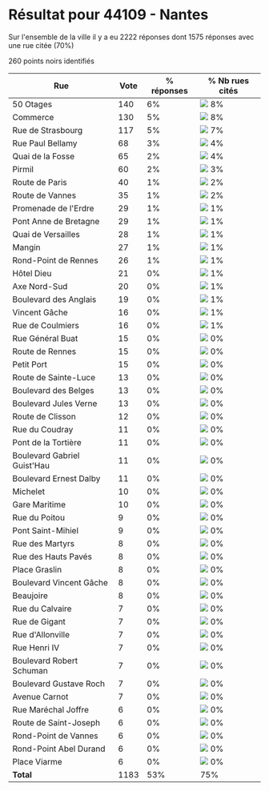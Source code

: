 # Résultat pour 44109 - Nantes

Sur l'ensemble de la ville il y a eu 2222 réponses dont 1575 réponses avec une rue citée (70%)

260 points noirs identifiés

| Rue | Vote | % réponses | % Nb rues cités|
|-----|------|------------|----------------|
| 50 Otages | 140 | 6% | <img src="../../img/bar_8.gif" />&nbsp;8%|
| Commerce | 130 | 5% | <img src="../../img/bar_8.gif" />&nbsp;8%|
| Rue de Strasbourg | 117 | 5% | <img src="../../img/bar_7.gif" />&nbsp;7%|
| Rue Paul Bellamy | 68 | 3% | <img src="../../img/bar_4.gif" />&nbsp;4%|
| Quai de la Fosse | 65 | 2% | <img src="../../img/bar_4.gif" />&nbsp;4%|
| Pirmil | 60 | 2% | <img src="../../img/bar_3.gif" />&nbsp;3%|
| Route de Paris | 40 | 1% | <img src="../../img/bar_2.gif" />&nbsp;2%|
| Route de Vannes | 35 | 1% | <img src="../../img/bar_2.gif" />&nbsp;2%|
| Promenade de l'Erdre | 29 | 1% | <img src="../../img/bar_1.gif" />&nbsp;1%|
| Pont Anne de Bretagne | 29 | 1% | <img src="../../img/bar_1.gif" />&nbsp;1%|
| Quai de Versailles | 28 | 1% | <img src="../../img/bar_1.gif" />&nbsp;1%|
| Mangin | 27 | 1% | <img src="../../img/bar_1.gif" />&nbsp;1%|
| Rond-Point de Rennes | 26 | 1% | <img src="../../img/bar_1.gif" />&nbsp;1%|
| Hôtel Dieu | 21 | 0% | <img src="../../img/bar_1.gif" />&nbsp;1%|
| Axe Nord-Sud | 20 | 0% | <img src="../../img/bar_1.gif" />&nbsp;1%|
| Boulevard des Anglais | 19 | 0% | <img src="../../img/bar_1.gif" />&nbsp;1%|
| Vincent Gâche | 16 | 0% | <img src="../../img/bar_1.gif" />&nbsp;1%|
| Rue de Coulmiers | 16 | 0% | <img src="../../img/bar_1.gif" />&nbsp;1%|
| Rue Général Buat | 15 | 0% | <img src="../../img/bar_0.gif" />&nbsp;0%|
| Route de Rennes | 15 | 0% | <img src="../../img/bar_0.gif" />&nbsp;0%|
| Petit Port | 15 | 0% | <img src="../../img/bar_0.gif" />&nbsp;0%|
| Route de Sainte-Luce | 13 | 0% | <img src="../../img/bar_0.gif" />&nbsp;0%|
| Boulevard des Belges | 13 | 0% | <img src="../../img/bar_0.gif" />&nbsp;0%|
| Boulevard Jules Verne | 13 | 0% | <img src="../../img/bar_0.gif" />&nbsp;0%|
| Route de Clisson | 12 | 0% | <img src="../../img/bar_0.gif" />&nbsp;0%|
| Rue du Coudray | 11 | 0% | <img src="../../img/bar_0.gif" />&nbsp;0%|
| Pont de la Tortière | 11 | 0% | <img src="../../img/bar_0.gif" />&nbsp;0%|
| Boulevard Gabriel Guist'Hau | 11 | 0% | <img src="../../img/bar_0.gif" />&nbsp;0%|
| Boulevard Ernest Dalby | 11 | 0% | <img src="../../img/bar_0.gif" />&nbsp;0%|
| Michelet | 10 | 0% | <img src="../../img/bar_0.gif" />&nbsp;0%|
| Gare Maritime | 10 | 0% | <img src="../../img/bar_0.gif" />&nbsp;0%|
| Rue du Poitou | 9 | 0% | <img src="../../img/bar_0.gif" />&nbsp;0%|
| Pont Saint-Mihiel | 9 | 0% | <img src="../../img/bar_0.gif" />&nbsp;0%|
| Rue des Martyrs | 8 | 0% | <img src="../../img/bar_0.gif" />&nbsp;0%|
| Rue des Hauts Pavés | 8 | 0% | <img src="../../img/bar_0.gif" />&nbsp;0%|
| Place Graslin | 8 | 0% | <img src="../../img/bar_0.gif" />&nbsp;0%|
| Boulevard Vincent Gâche | 8 | 0% | <img src="../../img/bar_0.gif" />&nbsp;0%|
| Beaujoire | 8 | 0% | <img src="../../img/bar_0.gif" />&nbsp;0%|
| Rue du Calvaire | 7 | 0% | <img src="../../img/bar_0.gif" />&nbsp;0%|
| Rue de Gigant | 7 | 0% | <img src="../../img/bar_0.gif" />&nbsp;0%|
| Rue d'Allonville | 7 | 0% | <img src="../../img/bar_0.gif" />&nbsp;0%|
| Rue Henri IV | 7 | 0% | <img src="../../img/bar_0.gif" />&nbsp;0%|
| Boulevard Robert Schuman | 7 | 0% | <img src="../../img/bar_0.gif" />&nbsp;0%|
| Boulevard Gustave Roch | 7 | 0% | <img src="../../img/bar_0.gif" />&nbsp;0%|
| Avenue Carnot | 7 | 0% | <img src="../../img/bar_0.gif" />&nbsp;0%|
| Rue Maréchal Joffre | 6 | 0% | <img src="../../img/bar_0.gif" />&nbsp;0%|
| Route de Saint-Joseph | 6 | 0% | <img src="../../img/bar_0.gif" />&nbsp;0%|
| Rond-Point de Vannes | 6 | 0% | <img src="../../img/bar_0.gif" />&nbsp;0%|
| Rond-Point Abel Durand | 6 | 0% | <img src="../../img/bar_0.gif" />&nbsp;0%|
| Place Viarme | 6 | 0% | <img src="../../img/bar_0.gif" />&nbsp;0%|
| **Total** | 1183 | 53% | 75%|
